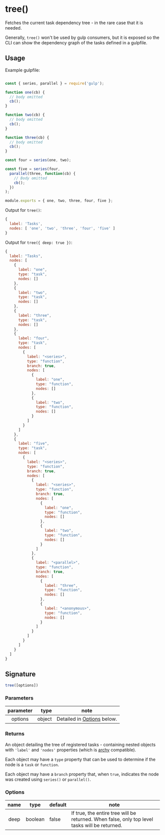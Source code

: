 <!-- front-matter
id: tree
title: tree()
hide_title: true
sidebar_label: tree()
-->

# tree()

Fetches the current task dependency tree - in the rare case that it is needed.

Generally, `tree()` won't be used by gulp consumers, but it is exposed so the CLI can show the dependency graph of the tasks defined in a gulpfile.

## Usage

Example gulpfile:
```js

const { series, parallel } = require('gulp');

function one(cb) {
  // body omitted
  cb();
}

function two(cb) {
  // body omitted
  cb();
}

function three(cb) {
  // body omitted
  cb();
}

const four = series(one, two);

const five = series(four,
  parallel(three, function(cb) {
    // Body omitted
    cb();
  })
);

module.exports = { one, two, three, four, five };
```

Output for `tree()`:
```js
{
  label: 'Tasks',
  nodes: [ 'one', 'two', 'three', 'four', 'five' ]
}
```


Output for `tree({ deep: true })`:
```js
{
  label: "Tasks",
  nodes: [
    {
      label: "one",
      type: "task",
      nodes: []
    },
    {
      label: "two",
      type: "task",
      nodes: []
    },
    {
      label: "three",
      type: "task",
      nodes: []
    },
    {
      label: "four",
      type: "task",
      nodes: [
        {
          label: "<series>",
          type: "function",
          branch: true,
          nodes: [
            {
              label: "one",
              type: "function",
              nodes: []
            },
            {
              label: "two",
              type: "function",
              nodes: []
            }
          ]
        }
      ]
    },
    {
      label: "five",
      type: "task",
      nodes: [
        {
          label: "<series>",
          type: "function",
          branch: true,
          nodes: [
            {
              label: "<series>",
              type: "function",
              branch: true,
              nodes: [
                {
                  label: "one",
                  type: "function",
                  nodes: []
                },
                {
                  label: "two",
                  type: "function",
                  nodes: []
                }
              ]
            },
            {
              label: "<parallel>",
              type: "function",
              branch: true,
              nodes: [
                {
                  label: "three",
                  type: "function",
                  nodes: []
                },
                {
                  label: "<anonymous>",
                  type: "function",
                  nodes: []
                }
              ]
            }
          ]
        }
      ]
    }
  ]
}
```

## Signature

```js
tree([options])
```

### Parameters

| parameter | type | note |
|:--------------:|------:|--------|
| options | object | Detailed in [Options][options-section] below. |

### Returns

An object detailing the tree of registered tasks - containing nested objects with `'label'` and `'nodes'` properties (which is [archy][archy-external] compatible).

Each object may have a `type` property that can be used to determine if the node is a `task` or `function`.

Each object may have a `branch` property that, when `true`, indicates the node was created using `series()` or `parallel()`.

### Options

| name | type | default | note |
|:-------:|:-------:|------------|--------|
| deep | boolean | false | If true, the entire tree will be returned. When false, only top level tasks will be returned. |

[options-section]: #options
[archy-external]: https://www.npmjs.com/package/archy

